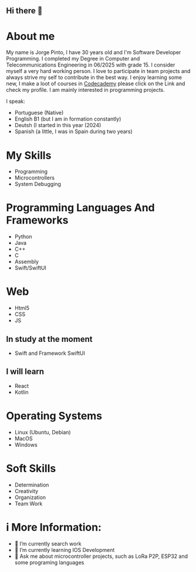 ## Hi there 👋
# About me
My name is Jorge Pinto, I have 30 years old and I'm Software Developer Programming. I completed my Degree in Computer and Telecommunications Engineering in 06/2025 with grade 15.
I consider myself a very hard working person. 
I love to participate in team projects and always strive my self to contribute in the best way.
I enjoy learning some new, I make a loot of courses in [Codecademy](https://www.codecademy.com/profiles/blog4375572818) please click on the Link and check my profile.
I am mainly interested in programming projects.

I speak:
- Portuguese (Native)
- English B1 (but I am in formation constantly)
- Deutsh (I started in this year (2024)
- Spanish (a little, I was in Spain during two years)

# My Skills
- Programming
- Microcontrollers
- System Debugging


# Programming Languages And Frameworks
- Python
- Java
- C++
- C
- Assembly
- Swift/SwiftUI

# Web
- Html5
- CSS
- JS

## In study at the moment
- Swift and Framework SwiftUI

## I will learn
- React
- Kotlin

# Operating Systems
- Linux (Ubuntu, Debian)
- MacOS
- Windows

# Soft Skills
- Determination
- Creativity
- Organization
- Team Work


# i More Information:
- 🔭 I’m currently search work
- 🌱 I’m currently learning IOS Development
- 💬 Ask me about microcontroller projects, such as LoRa P2P, ESP32 and some programing languages


<!--
**JorgeFilipePinto/JorgeFilipePinto** is a ✨ _special_ ✨ repository because its `README.md` (this file) appears on your GitHub profile.

Here are some ideas to get you started:

- 🔭 I’m currently working on ...
- 🌱 I’m currently learning ...
- 👯 I’m looking to collaborate on ...
- 🤔 I’m looking for help with ...
- 💬 Ask me about ...
- 📫 How to reach me: ...
- 😄 Pronouns: ...
- ⚡ Fun fact: ...
-->
